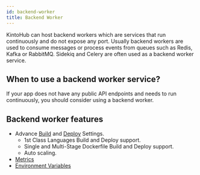 ```yaml
---
id: backend-worker
title: Backend Worker
---
```


KintoHub can host backend workers which are services that run continuously and do not expose any port.
Usually backend workers are used to consume messages or process events from queues such as Redis, Kafka or RabbitMQ.
Sidekiq and Celery are often used as a backend worker service.

## When to use a backend worker service?

If your app does not have any public API endpoints and needs to run continuously, you should consider using a backend worker.

## Backend worker features

- Advance [Build](/features/features-build-settings.md) and [Deploy](/features/features-deploy.md) Settings.
  - 1st Class Languages Build and Deploy support.
  - Single and Multi-Stage Dockerfile Build and Deploy support.
  - Auto scaling.
- [Metrics](/features/features-metrics.md)
- [Environment Variables](/features/features-environment-variables.md)

